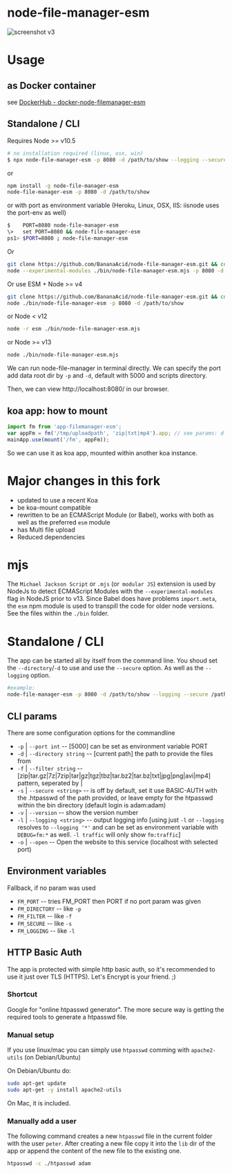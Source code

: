 # node-file-manager-esm
![screenshot v3](https://user-images.githubusercontent.com/1894723/74705515-7a209280-5214-11ea-8547-79287118ef43.png)



# Usage

## as Docker container
see [DockerHub - docker-node-filemanager-esm](https://hub.docker.com/r/bananaacid/docker-node-filemanager-esm)

## Standalone / CLI
Requires Node >= v10.5

```sh
# no installation required (linux, osx, win)
$ npx node-file-manager-esm -p 8080 -d /path/to/show --logging --secure --open
```
or
```sh
npm install -g node-file-manager-esm
node-file-manager-esm -p 8080 -d /path/to/show
```
or with port as environment variable (Heroku, Linux, OSX, IIS: iisnode uses the port-env as well)
```sh
$    PORT=8080 node-file-manager-esm
\>   set PORT=8080 && node-file-manager-esm
ps1> $PORT=8080 ; node-file-manager-esm
```

Or

```sh
git clone https://github.com/BananaAcid/node-file-manager-esm.git && cd node-file-manager-esm && npm i
node --experimental-modules ./bin/node-file-manager-esm.mjs -p 8080 -d /path/to/show
```

Or use ESM + Node >= v4

```sh
git clone https://github.com/BananaAcid/node-file-manager-esm.git && cd node-file-manager-esm && npm i && npm i --only=dev
node ./bin/node-file-manager-esm -p 8080 -d /path/to/show
```
or Node < v12
```sh
node -r esm ./bin/node-file-manager-esm.mjs
```
or Node >= v13
```sh
node ./bin/node-file-manager-esm.mjs
```

We can run node-file-manager in terminal directly. We can specify the port add data root dir by `-p` and `-d`, default with 5000 and scripts directory.

Then, we can view http://localhost:8080/ in our browser.



## koa app: how to mount

```js
import fm from 'app-filemanager-esm';
var appFm = fm('/tmp/uploadpath', 'zip|txt|mp4').app; // see params: d & f
mainApp.use(mount('/fm', appFm));
```

So we can use it as koa app, mounted within another koa instance.

# Major changes in this fork
- updated to use a recent Koa
- be koa-mount compatible
- rewritten to be an ECMAScript Module (or Babel), works with both as well as the preferred `esm` module
- has Multi file upload
- Reduced dependencies

# mjs
The `Michael Jackson Script` or `.mjs` (or` modular JS`) extension is used by NodeJs to detect ECMAScript Modules with the `--experimental-modules` flag in NodeJS prior to v13. Since Babel does have problems `import.meta`, the `esm` npm module is used to transpill the code for older node versions. See the files within the `./bin` folder.

# Standalone / CLI
The app can be started all by itself from the command line. You shoud set the `--directory`/`-d` to use and use the `--secure` option. As well as the `--logging` option.
```sh
#example:
node-file-manager-esm -p 8080 -d /path/to/show --logging --secure /path/to/htpasswd
```

## CLI params
There are some configuration options for the commandline

- `-p` | `--port int` -- [5000] can be set as environment variable PORT 
- `-d` | `--directory string` -- [current path] the path to provide the files from
- `-f` | `--filter string` -- [zip|tar.gz|7z|7zip|tar|gz|tgz|tbz|tar.bz2|tar.bz|txt|jpg|png|avi|mp4] pattern, seperated by |
- `-s` | `--secure <string>` -- is off by default, set it use BASIC-AUTH with the .htpasswd of the path provided, or leave empty for the htpasswd within the bin directory (default login is adam:adam)
- `-v` | `--version` -- show the version number
- `-l` | `--logging <string>` -- output logging info [using just `-l` or `--logging` resolves to `--logging '*'` and can be set as environment variable with `DEBUG=fm:*` as well. `-l traffic` will only show `fm:traffic`]
- `-o` | `--open` -- Open the website to this service (localhost with selected port)

## Environment variables
Fallback, if no param was used

- `FM_PORT` -- tries FM_PORT then PORT if no port param was given
- `FM_DIRECTORY` -- like `-p`
- `FM_FILTER` -- like `-f`
- `FM_SECURE` -- like `-s`
- `FM_LOGGING` -- like `-l`


## HTTP Basic Auth
The app is protected with simple http basic auth, so it's recommended to use it just over TLS (HTTPS). Let's Encrypt is your friend. ;)

### Shortcut
Google for "online htpasswd generator". The more secure way is getting the required tools to generate a htpasswd file.

### Manual setup
If you use linux/mac you can simply use `htpasswd` comming with `apache2-utils` (on Debian/Ubuntu)

On Debian/Ubuntu do:
```bash
sudo apt-get update
sudo apt-get -y install apache2-utils
```

On Mac, it is included.

### Manually add a user
The following command creates a new `htpasswd` file in the current folder with the user `peter`. After creating a new file copy it into the `lib` dir of the app or append the content of the new file to the existing one.
```bash
htpasswd -c ./htpasswd adam
```
